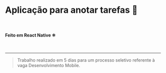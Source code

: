 # Aplicação para anotar tarefas :notebook:

<br/>

#### Feito em React Native :atom_symbol:

<br/>

---

>
>
>Trabalho realizado em 5 dias para um processo seletivo referente à vaga Desenvolvimento Mobile. 
